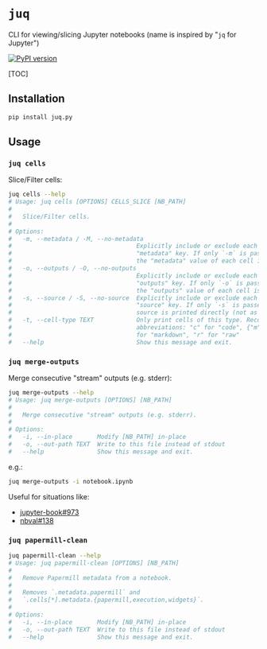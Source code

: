 # `juq`
CLI for viewing/slicing Jupyter notebooks (name is inspired by "`jq` for Jupyter")

[![PyPI version](https://badge.fury.io/py/juq.py.svg)](https://badge.fury.io/py/juq.py)

[TOC]

## Installation
```bash
pip install juq.py
```

## Usage

### `juq cells`
Slice/Filter cells:
```bash
juq cells --help
# Usage: juq cells [OPTIONS] CELLS_SLICE [NB_PATH]
#
#   Slice/Filter cells.
#
# Options:
#   -m, --metadata / -M, --no-metadata
#                                   Explicitly include or exclude each cell's
#                                   "metadata" key. If only `-m` is passed, only
#                                   the "metadata" value of each cell is printed
#   -o, --outputs / -O, --no-outputs
#                                   Explicitly include or exclude each cell's
#                                   "outputs" key. If only `-o` is passed, only
#                                   the "outputs" value of each cell is printed
#   -s, --source / -S, --no-source  Explicitly include or exclude each cell's
#                                   "source" key. If only `-s` is passed, the
#                                   source is printed directly (not as JSON)
#   -t, --cell-type TEXT            Only print cells of this type. Recognizes
#                                   abbreviations: "c" for "code", {"m","md"}
#                                   for "markdown", "r" for "raw"
#   --help                          Show this message and exit.
```

### `juq merge-outputs`
Merge consecutive "stream" outputs (e.g. stderr):
```bash
juq merge-outputs --help
# Usage: juq merge-outputs [OPTIONS] [NB_PATH]
#
#   Merge consecutive "stream" outputs (e.g. stderr).
#
# Options:
#   -i, --in-place       Modify [NB_PATH] in-place
#   -o, --out-path TEXT  Write to this file instead of stdout
#   --help               Show this message and exit.
```
e.g.:
```bash
juq merge-outputs -i notebook.ipynb
```
Useful for situations like:
- [jupyter-book#973](https://github.com/executablebooks/jupyter-book/issues/973)
- [nbval#138](https://github.com/computationalmodelling/nbval/issues/138#issuecomment-1869177219)

### `juq papermill-clean`
```bash
juq papermill-clean --help
# Usage: juq papermill-clean [OPTIONS] [NB_PATH]
#
#   Remove Papermill metadata from a notebook.
#
#   Removes `.metadata.papermill` and
#   `.cells[*].metadata.{papermill,execution,widgets}`.
#
# Options:
#   -i, --in-place       Modify [NB_PATH] in-place
#   -o, --out-path TEXT  Write to this file instead of stdout
#   --help               Show this message and exit.
```

